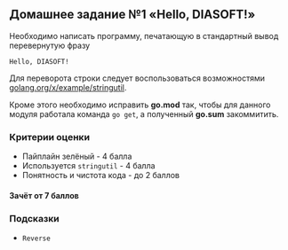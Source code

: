 ## Домашнее задание №1 «Hello, DIASOFT!»

Необходимо написать программу, печатающую в стандартный вывод перевернутую фразу
```
Hello, DIASOFT!
```

Для переворота строки следует воспользоваться возможностями
[golang.org/x/example/stringutil](https://pkg.go.dev/golang.org/x/example/stringutil).

Кроме этого необходимо исправить **go.mod** так, чтобы для данного модуля работала
команда `go get`, а полученный **go.sum** закоммитить.

### Критерии оценки
- Пайплайн зелёный - 4 балла
- Используется `stringutil` - 4 балла
- Понятность и чистота кода - до 2 баллов

#### Зачёт от 7 баллов

### Подсказки
- `Reverse`
